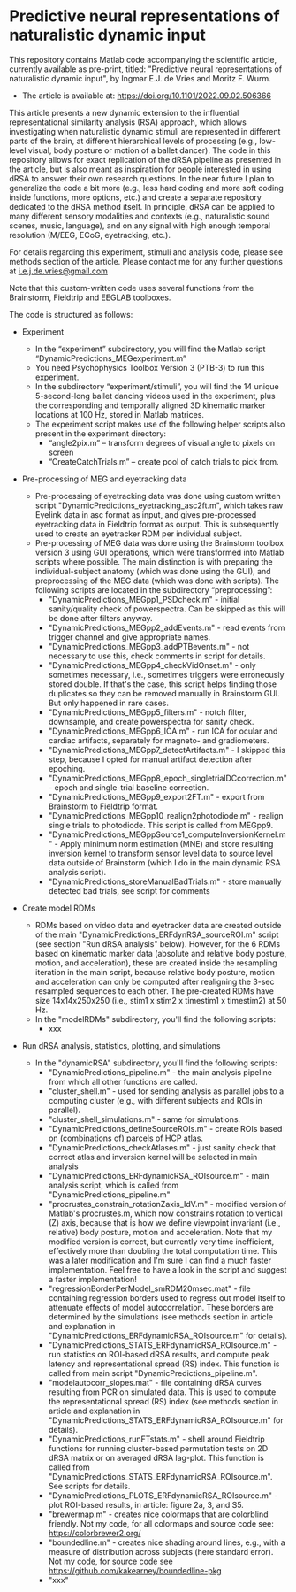 # Predictive neural representations of naturalistic dynamic input

This repository contains Matlab code accompanying the scientific article, currently available as pre-print, titled: "Predictive neural representations of naturalistic dynamic input", by Ingmar E.J. de Vries and Moritz F. Wurm. 

  -	The article is available at: https://doi.org/10.1101/2022.09.02.506366

This article presents a new dynamic extension to the influential representational similarity analysis (RSA) approach, which allows investigating when naturalistic dynamic stimuli are represented in different parts of the brain, at different hierarchical levels of processing (e.g., low-level visual, body posture or motion of a ballet dancer). The code in this repository allows for exact replication of the dRSA pipeline as presented in the article, but is also meant as inspiration for people interested in using dRSA to answer their own research questions. In the near future I plan to generalize the code a bit more (e.g., less hard coding and more soft coding inside functions, more options, etc.) and create a separate repository dedicated to the dRSA method itself. In principle, dRSA can be applied to many different sensory modalities and contexts (e.g., naturalistic sound scenes, music, language), and on any signal with high enough temporal resolution (M/EEG, ECoG, eyetracking, etc.).  

For details regarding this experiment, stimuli and analysis code, please see methods section of the article. Please contact me for any further questions at i.e.j.de.vries@gmail.com

Note that this custom-written code uses several functions from the Brainstorm, Fieldtrip and EEGLAB toolboxes. 

The code is structured as follows:

  -	Experiment
    - In the “experiment” subdirectory, you will find the Matlab script “DynamicPredictions_MEGexperiment.m” 
    - You need Psychophysics Toolbox Version 3 (PTB-3) to run this experiment. 
    - In the subdirectory “experiment/stimuli”, you will find the 14 unique 5-second-long ballet dancing videos used in the experiment, plus the corresponding and temporally aligned 3D kinematic marker locations at 100 Hz, stored in Matlab matrices. 
    - The experiment script makes use of the following helper scripts also present in the experiment directory:
      - “angle2pix.m” – transform degrees of visual angle to pixels on screen
      - “CreateCatchTrials.m” – create pool of catch trials to pick from.

  -	Pre-processing of MEG and eyetracking data
    - Pre-processing of eyetracking data was done using custom written script "DynamicPredictions_eyetracking_asc2ft.m", which takes raw Eyelink data in asc format as input, and gives pre-processed eyetracking data in Fieldtrip format as output. This is subsequently used to create an eyetracker RDM per individual subject. 
    - Pre-processing of MEG data was done using the Brainstorm toolbox version 3 using GUI operations, which were transformed into Matlab scripts where possible. The main distinction is with preparing the individual-subject anatomy (which was done using the GUI), and preprocessing of the MEG data (which was done with scripts). The following scripts are located in the subdirectory “preprocessing”:
      - "DynamicPredictions_MEGpp1_PSDcheck.m" - initial sanity/quality check of powerspectra. Can be skipped as this will be done after filters anyway. 
      - "DynamicPredictions_MEGpp2_addEvents.m" - read events from trigger channel and give appropriate names.
      - "DynamicPredictions_MEGpp3_addPTBevents.m" - not necessary to use this, check comments in script for details.
      - "DynamicPredictions_MEGpp4_checkVidOnset.m" - only sometimes necessary, i.e., sometimes triggers were erroneously stored double. If that's the case, this script helps finding those duplicates so they can be removed manually in Brainstorm GUI. But only happened in rare cases. 
      - "DynamicPredictions_MEGpp5_filters.m" - notch filter, downsample, and create powerspectra for sanity check.
      - "DynamicPredictions_MEGpp6_ICA.m" - run ICA for ocular and cardiac artifacts, separately for magneto- and gradiometers.
      - "DynamicPredictions_MEGpp7_detectArtifacts.m" - I skipped this step, because I opted for manual artifact detection after epoching. 
      - "DynamicPredictions_MEGpp8_epoch_singletrialDCcorrection.m" - epoch and single-trial baseline correction.
      - "DynamicPredictions_MEGpp9_export2FT.m" - export from Brainstorm to Fieldtrip format.
      - "DynamicPredictions_MEGpp10_realign2photodiode.m" - realign single trials to photodiode. This script is called from MEGpp9. 
      - "DynamicPredictions_MEGppSource1_computeInversionKernel.m" - Apply minimum norm estimation (MNE) and store resulting inversion kernel to transform sensor level data to source level data outside of Brainstorm (which I do in the main dynamic RSA analysis script). 
      - "DynamicPredictions_storeManualBadTrials.m" - store manually detected bad trials, see script for comments

  -	Create model RDMs
    - RDMs based on video data and eyetracker data are created outside of the main "DynamicPredictions_ERFdynRSA_sourceROI.m" script (see section "Run dRSA analysis" below). However, for the 6 RDMs based on kinematic marker data (absolute and relative body posture, motion, and acceleration), these are created inside the resampling iteration in the main script, because relative body posture, motion and acceleration can only be computed after realigning the 3-sec resampled sequences to each other. The pre-created RDMs have size 14x14x250x250 (i.e., stim1 x stim2 x timestim1 x timestim2) at 50 Hz. 
    - In the "modelRDMs" subdirectory, you'll find the following scripts:
      - xxx

  - Run dRSA analysis, statistics, plotting, and simulations
    - In the "dynamicRSA" subdirectory, you'll find the following scripts:
      - "DynamicPredictions_pipeline.m" - the main analysis pipeline from which all other functions are called.
      - "cluster_shell.m" - used for sending analysis as parallel jobs to a computing cluster (e.g., with different subjects and ROIs in parallel).
      - "cluster_shell_simulations.m" - same for simulations.
      - "DynamicPredictions_defineSourceROIs.m" - create ROIs based on (combinations of) parcels of HCP atlas.
      - "DynamicPredictions_checkAtlases.m" - just sanity check that correct atlas and inversion kernel will be selected in main analysis
      - "DynamicPredictions_ERFdynamicRSA_ROIsource.m" - main analysis script, which is called from "DynamicPredictions_pipeline.m"
      - "procrustes_constrain_rotationZaxis_IdV.m" - modified version of Matlab's procrustes.m, which now constrains rotation to vertical (Z) axis, because that is how we define viewpoint invariant (i.e., relative) body posture, motion and acceleration. Note that my modified version is correct, but currently very time inefficient, effectively more than doubling the total computation time. This was a later modification and I'm sure I can find a much faster implementation. Feel free to have a look in the script and suggest a faster implementation! 
      - "regressionBorderPerModel_smRDM20msec.mat" - file containing regression borders used to regress out model itself to attenuate effects of model autocorrelation. These borders are determined by the simulations (see methods section in article and explanation in "DynamicPredictions_ERFdynamicRSA_ROIsource.m" for details). 
      - "DynamicPredictions_STATS_ERFdynamicRSA_ROIsource.m" - run statistics on ROI-based dRSA results, and compute peak latency and representational spread (RS) index. This function is called from main script "DynamicPredictions_pipeline.m". 
      - "modelautocorr_slopes.mat" - file containing dRSA curves resulting from PCR on simulated data. This is used to compute the representational spread (RS) index (see methods section in article and explanation in "DynamicPredictions_STATS_ERFdynamicRSA_ROIsource.m" for details).
      - "DynamicPredictions_runFTstats.m" - shell around Fieldtrip functions for running cluster-based permutation tests on 2D dRSA matrix or on averaged dRSA lag-plot. This function is called from "DynamicPredictions_STATS_ERFdynamicRSA_ROIsource.m". See scripts for details. 
      - "DynamicPredictions_PLOTS_ERFdynamicRSA_ROIsource.m" - plot ROI-based results, in article: figure 2a, 3, and S5.
      - "brewermap.m" - creates nice colormaps that are colorblind friendly. Not my code, for all colormaps and source code see: https://colorbrewer2.org/
      - "boundedline.m" - creates nice shading around lines, e.g., with a measure of distribution across subjects (here standard error). Not my code, for source code see https://github.com/kakearney/boundedline-pkg
      - "xxx"

